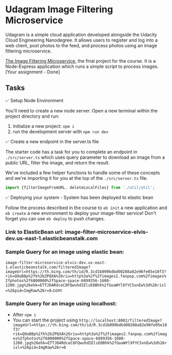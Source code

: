 # Udagram Image Filtering Microservice

Udagram is a simple cloud application developed alongside the Udacity Cloud Engineering Nanodegree. It allows users to register and log into a web client, post photos to the feed, and process photos using an image filtering microservice.


 [The Image Filtering Microservice](https://github.com/udacity/cloud-developer/tree/master/course-02/project/image-filter-starter-code), the final project for the course. It is a Node-Express application which runs a simple script to process images. [Your assignment - Done]

## Tasks

✅ Setup Node Environment

You'll need to create a new node server. Open a new terminal within the project directory and run:

1. Initialize a new project: `npm i`
2. run the development server with `npm run dev`

✅ Create a new endpoint in the server.ts file

The starter code has a task for you to complete an endpoint in `./src/server.ts` which uses query parameter to download an image from a public URL, filter the image, and return the result.

We've included a few helper functions to handle some of these concepts and we're importing it for you at the top of the `./src/server.ts`  file.

```typescript
import {filterImageFromURL, deleteLocalFiles} from './util/util';
```

✅ Deploying your system - System has been deployed to elastic bean

Follow the process described in the course to `eb init` a new application and `eb create` a new environment to deploy your image-filter service! Don't forget you can use `eb deploy` to push changes.


### Link to ElasticBean url: image-filter-microservice-elvis-dev.us-east-1.elasticbeanstalk.com

### Sample Query for an image using elastic bean: 
`image-filter-microservice-elvis-dev.us-east-1.elasticbeanstalk.com/filteredImage?imageUrl=https://th.bing.com/th/id/R.3cd1b099bdbd00288a82e96fe05e10f3?rik=Q9oB8p%2fk%2bZPQXA%26riu=http%3a%2f%2fimages2.fanpop.com%2fimages%2fphotos%2f6800000%2fSpace-space-6899356-1600-1200.jpg%26ehk=ETTJDARdceC8FQwuhdIElsE0Bhk%2fGoaWYl9fYC5xnEw%3d%26risl=%26pid=ImgRaw%26r=0`.com

### Sample Query for an image using localhost: 
* After `npm i`
* You can start the project using `http://localhost:8082/filteredImage?imageUrl=https://th.bing.com/th/id/R.3cd1b099bdbd00288a82e96fe05e10f3?rik=Q9oB8p%2fk%2bZPQXA%26riu=http%3a%2f%2fimages2.fanpop.com%2fimages%2fphotos%2f6800000%2fSpace-space-6899356-1600-1200.jpg%26ehk=ETTJDARdceC8FQwuhdIElsE0Bhk%2fGoaWYl9fYC5xnEw%3d%26risl=%26pid=ImgRaw%26r=0`

